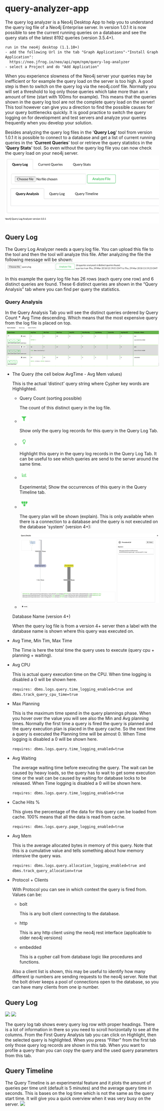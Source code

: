 # query-analyzer-app

The query log analyzer is a Neo4j Desktop App to help you to understand the query log file of a Neo4j Enterprise server. 
In version 1.0.1 it is now possible to see the current running queries on a database and see the query stats of the latest 8192 queries (version 3.5.4+).

```
run in the neo4j desktop (1.1.10+)
- add the following Url in the tab "Graph Applications"-"Install Graph Application":
  https://neo.jfrog.io/neo/api/npm/npm/query-log-analyzer
- select a Project and do "Add Application"    
```   
When you experience slowness of the Neo4j server your queries may be inefficient or for example the query load on the server is too high. A good step is then to switch on the query log via the neo4j.conf file. Normally you will set a threshold to log only those queries which take more than an x amount of time (start with 100ms for example). This means that the queries shown in the query log tool are not the complete query load on the server! This tool however can give you a direction to find the possible causes for your query bottlenecks quickly. 
It is good practice to switch the query logging on for development and test servers and analyze your queries frequently when you develop your solution.  

Besides analyzing the query log files in the '__Query Log__' tool from version 1.0.1 it is possible to connect to a database and get a list of current running queries in the '__Current Queries__' tool or retrieve the query statistics in the '__Query Stats__' tool. 
So even without the query log file you can now check the query load on your neo4j server.
<img src="qatool.png"/>


## Query Log 

The Query Log Analyzer needs a query.log file. You can upload this file to the tool and then the tool will analyze this file. After analyzing the file the following message will be shown:
<img src="qla.png"/>

In this example the query log file has 26 rows (each query one row) and 6 distinct queries are found. These 6 distinct queries are shown in the “Query Analysis” tab where you can find per query the statistics. 

### Query Analysis
In the Query Analysis Tab you will see the distinct queries ordered by Query Count * Avg Time descending. Which means that the most expensive query from the log file is placed on top.
<img src="qatab.png"/>

- The Query (the cell below AvgTime - Avg Mem values)

   This is the actual ‘distinct’ query string where Cypher key words are Highlighted.
  - Query Count (sorting possible)

    The count of this distinct query in the log file. 
  - <img width="30px" src="filtericon.png"/> 
  
    Show only the query log records for this query in the Query Log Tab.
    
  - <img width="30px" src="highlighticon.png"/>
  
    Highlight this query in the query log records in the Query Log Tab. It can be useful to see which queries are send to the server around the same time. 
  - <img width="30px" src="timelineicon.png"/>
  
    Experimental; Show the occurrences of this query in the Query Timeline tab.
    
  - <img width="30px" src="explainicon.png"/> 
  
    The query plan will be shown (explain). This is only available when there is a connection to a database and the query is not executed on the database 'system' (version 4+):
    
    <img width="500px" src="explainquery.png"/>
    
  - <img width="30px" src="dbicon.png"/>

   Database Name (version 4+)
   
   When the query log file is from a version 4+ server then a label with the database name is shown where this query was executed on.
    
    
- Avg Time, Min Tim, Max Time

  The Time is here the total time the query uses to execute (query cpu + planning + waiting).
- Avg CPU 

  This is actual query execution time on the CPU. When time logging is disabled a 0 will be shown here. 
  
  ```requires: dbms.logs.query.time_logging_enabled=true and dbms.track_query_cpu_time=true```
- Max Planning

  This is the maximum time spend in the query plannings phase. When you hover over the value you will see also the Min and Avg planning times. Normally the first time a query is fired the query is planned and the query execution plan is placed in the query cache. So the next time a query is executed the Planning time will be almost 0. When Time logging is disabled a 0 will be shown here.

  ```requires: dbms.logs.query.time_logging_enabled=true``` 
- Avg Waiting

  The average waiting time before executing the query. The wait can be caused by heavy loads, so the query has to wait to get some execution time or the wait can be caused by waiting for database locks to be released. When Time logging is disabled a 0 will be shown here.

  ```requires: dbms.logs.query.time_logging_enabled=true ```
- Cache Hits %

  This gives the percentage of the data for this query can be loaded from cache. 100% means that all the data is read from cache.

  ```requires: dbms.logs.query.page_logging_enabled=true ```
  
- Avg Mem

  This is the average allocated bytes in memory of this query. Note that this is a cumulative value and tells something about how memory intensive the query was.

  ```requires: dbms.logs.query.allocation_logging_enabled=true and dbms.track_query_allocation=true```

- Protocol + Clients

  With Protocol you can see in which context the query is fired from. Values can be: 
  - bolt

    This is any bolt client connecting to the database.
  - http
  
    This is any http client using the neo4j rest interface (applicable to older neo4j versions)
  - embedded 
    
    This is a cypher call from database logic like procedures and functions.

  Also a client list is shown, this may be useful to identify how many different ip numbers are sending requests to the neo4j server. Note that the bolt driver keeps a pool of connections open to the database, so you can have many clients from one ip number. 

## Query Log

<img src="qlt1.png"/>
<img src="qlt2.png"/>

The query log tab shows every query log row with proper headings. There is a lot of information in there so you need to scroll horizontally to see all the columns. From the First Query Analysis tab you can click on Highlight, then the selected query is highlighted. When you press “Filter” from the first tab only those query log records are shown in this tab. When you want to profile a query than you can copy the query and the used query parameters from this tab.

## Query Timeline

The Query Timeline is an experimental feature and it plots the amount of queries per time unit (default is 5 minutes) and the average query time in seconds. This is bases on the log time which is not the same as the query start time. It will give you a quick overview when it was very busy on the server. 
<img src="qtt.png"/>
